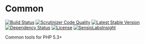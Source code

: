 Common
======

[![Build Status](https://api.travis-ci.org/andytruong/common.svg?branch=v0.1)](https://travis-ci.org/andytruong/common) [![Scrutinizer Code Quality](https://scrutinizer-ci.com/g/andytruong/common/badges/quality-score.png?b=v0.1)](https://scrutinizer-ci.com/g/andytruong/common/?branch=v0.1) [![Latest Stable Version](https://poser.pugx.org/andytruong/common/v/stable.png)](https://packagist.org/packages/andytruong/common) [![Dependency Status](https://www.versioneye.com/php/andytruong:common/2.3.0/badge.svg)](https://www.versioneye.com/php/andytruong:common/2.3.0) [![License](https://poser.pugx.org/andytruong/common/license.png)](https://packagist.org/packages/andytruong/common) [![SensioLabsInsight](https://insight.sensiolabs.com/projects/d869a5d3-e766-472d-9dd5-e2ca012b9148/mini.png)](https://insight.sensiolabs.com/projects/d869a5d3-e766-472d-9dd5-e2ca012b9148)

Common tools for PHP 5.3+
